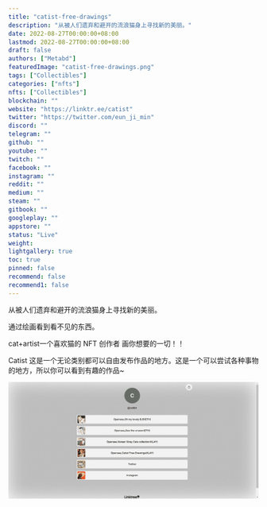 ```yaml
---
title: "catist-free-drawings"
description: "从被人们遗弃和避开的流浪猫身上寻找新的美丽。"
date: 2022-08-27T00:00:00+08:00
lastmod: 2022-08-27T00:00:00+08:00
draft: false
authors: ["Metabd"]
featuredImage: "catist-free-drawings.png"
tags: ["Collectibles"]
categories: ["nfts"]
nfts: ["Collectibles"]
blockchain: ""
website: "https://linktr.ee/catist"
twitter: "https://twitter.com/eun_ji_min"
discord: ""
telegram: ""
github: ""
youtube: ""
twitch: ""
facebook: ""
instagram: ""
reddit: ""
medium: ""
steam: ""
gitbook: ""
googleplay: ""
appstore: ""
status: "Live"
weight: 
lightgallery: true
toc: true
pinned: false
recommend: false
recommend1: false
---
```

从被人们遗弃和避开的流浪猫身上寻找新的美丽。

通过绘画看到看不见的东西。

cat+artist一个喜欢猫的 NFT 创作者
画你想要的一切！！

Catist 这是一个无论类别都可以自由发布作品的地方。这是一个可以尝试各种事物的地方，所以你可以看到有趣的作品~

![nft](51232132231_new.png)